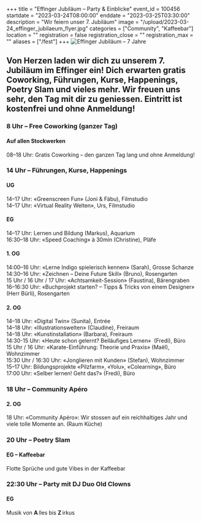 +++
title = "Effinger Jubiläum – Party & Einblicke"
event_id = 100456
startdate = "2023-03-24T08:00:00"
enddate = "2023-03-25T03:30:00"
description = "Wir feiern unser 7. Jubiläum"
image = "/upload/2023-03-24_effinger_jubilaeum_flyer.jpg"
categories = ["Community", "Kaffeebar"]
location = ""
registration = false
registration_close = ""
registration_max = ""
aliases = ["/fest"]
+++
![Effinger Jubiläum – 7 Jahre](/upload/2023-03-24_effinger_jubilaeum_flyer.jpg "Effinger Jubiläum – 7 Jahre")

## Von Herzen laden wir dich zu unserem 7. Jubiläum im Effinger ein! Dich erwarten gratis Coworking, Führungen, Kurse, Happenings, Poetry Slam und vieles mehr. Wir freuen uns sehr, den Tag mit dir zu geniessen. Eintritt ist kostenfrei und ohne Anmeldung!

### 8 Uhr – Free Coworking (ganzer Tag)

#### Auf allen Stockwerken

08–18 Uhr: Gratis Coworking – den ganzen Tag lang und ohne Anmeldung!

### 14 Uhr – Führungen, Kurse, Happenings

#### UG

14–17 Uhr: «Greenscreen Fun» (Joni & Fäbu), Filmstudio\
14–17 Uhr: «Virtual Reality Welten», Urs, Filmstudio

#### EG

14–17 Uhr: Lernen und Bildung (Markus), Aquarium\
16:30–18 Uhr: «Speed Coaching» à 30min (Christine), Pläfe

#### 1. OG

14:00–16 Uhr: «Lerne Indigo spielerisch kennen» (Sarah), Grosse Schanze\
14:30–16 Uhr: «Zeichnen – Deine Future Skill» (Bruno), Rosengarten\
15 Uhr / 16 Uhr / 17 Uhr: «Achtsamkeit-Session» (Faustina), Bärengraben\
16–16:30 Uhr: «Buchprojekt starten? – Tipps & Tricks von einem Designer» (Herr Bürli), Rosengarten

#### 2. OG

14–18 Uhr: «Digital Twin» (Sunita), Entrée\
14–18 Uhr: «Illustrationswelten» (Claudine), Freiraum\
14–18 Uhr: «Kunstinstallation» (Barbara), Freiraum\
14:30-15 Uhr: «Heute schon gelernt? Beiläufiges Lernen»  (Fredi), Büro\
15 Uhr / 16 Uhr: «Karate-Einführung: Theorie und Praxis» (Maël), Wohnzimmer\
15:30 Uhr / 16:30 Uhr: «Jonglieren mit Kunden» (Stefan), Wohnzimmer\
15–17 Uhr: Bildungsprojekte «Pilzfarm», «Yolu», «Colearning», Büro\
17:00 Uhr: «Selber lernen! Geht das?» (Fredi), Büro

### 18 Uhr – Community Apéro

#### 2. OG

18 Uhr: «Community Apéro»: Wir stossen auf ein reichhaltiges Jahr und viele tolle Momente an. (Raum Küche)

### 20 Uhr – Poetry Slam

#### EG – Kaffeebar

Flotte Sprüche und gute Vibes in der Kaffeebar

### 22:30 Uhr – Party mit DJ Duo Old Clowns

#### EG

Musik von **A** lles bis **Z** irkus
